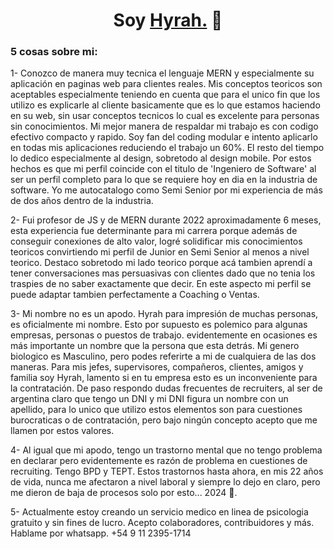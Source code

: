 <div align="center">
<h1 align="center">Soy <a href="#">Hyrah.</a> 👋</h1>
</div>

### 5 cosas sobre mi:

  1- Conozco de manera muy tecnica el lenguaje MERN y especialmente su aplicación en paginas web para clientes reales. Mis conceptos teoricos son aceptables especialmente teniendo en cuenta que para el unico fin que los utilizo es explicarle al cliente basicamente que es lo que estamos haciendo en su web, sin usar conceptos tecnicos lo cual es excelente para personas sin conocimientos. Mi mejor manera de respaldar mi trabajo es con codigo efectivo compacto y rapido. Soy fan del coding modular e intento aplicarlo en todas mis aplicaciones reduciendo el trabajo un 60%. El resto del tiempo lo dedico especialmente al design, sobretodo al design mobile. Por estos hechos es que mi perfil coincide con el titulo de 'Ingeniero de Software' al ser un perfil completo para lo que se requiere hoy en dia en la industria de software. Yo me autocatalogo como Semi Senior por mi experiencia de más de dos años dentro de la industria.
  
  2- Fui profesor de JS y de MERN durante 2022 aproximadamente 6 meses, esta experiencia fue determinante para mi carrera porque además de conseguir conexiones de alto valor, logré solidificar mis conocimientos teoricos convirtiendo mi perfil de Junior en Semi Senior al menos a nivel teorico. Destaco sobretodo mi lado teorico porque acá tambien aprendí a tener conversaciones mas persuasivas con clientes dado que no tenia los traspies de no saber exactamente que decir. En este aspecto mi perfil se puede adaptar tambien perfectamente a Coaching o Ventas.

  3- Mi nombre no es un apodo. Hyrah para impresión de muchas personas, es oficialmente mi nombre. Esto por supuesto es polemico para algunas empresas, personas o puestos de trabajo.
evidentemente en ocasiones es más importante un nombre que la persona que esta detrás. Mi genero biologico es Masculino, pero podes referirte a mi de cualquiera de las dos maneras. Para mis jefes, supervisores, compañeros, clientes, amigos y familia soy Hyrah, lamento si en tu empresa esto es un inconveniente para la contratación. De paso respondo dudas frecuentes de recruiters, al ser de argentina claro que tengo un DNI y mi DNI figura un nombre con un apellido, para lo unico que utilizo estos elementos son para cuestiones burocraticas o de contratación, pero bajo ningún concepto acepto que me llamen por estos valores.

  4- Al igual que mi apodo, tengo un trastorno mental que no tengo problema en declarar pero evidentemente es razón de problema en cuestiones de recruiting. Tengo BPD y TEPT. Estos trastornos hasta ahora, en mis 22 años de vida, nunca me afectaron a nivel laboral y siempre lo dejo en claro, pero me dieron de baja de procesos solo por esto... 2024 🤢.

  5- Actualmente estoy creando un servicio medico en linea de psicologia gratuito y sin fines de lucro. Acepto colaboradores, contribuidores y más. Hablame por whatsapp.
  +54 9 11 2395-1714
